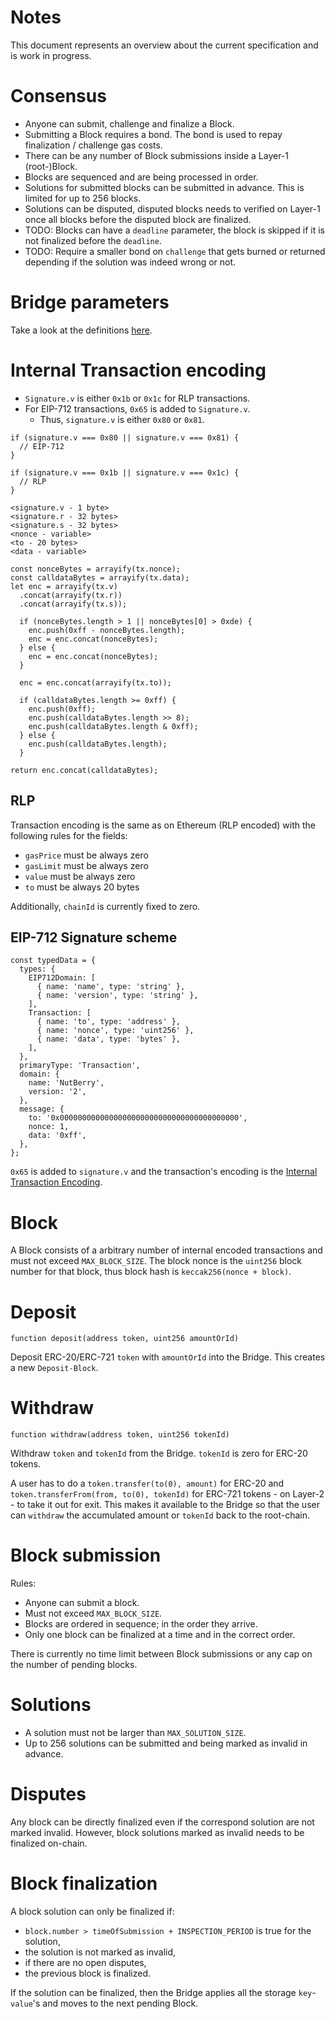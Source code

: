 # Notes

This document represents an overview about the current specification and is work in progress.

# Consensus

* Anyone can submit, challenge and finalize a Block.
* Submitting a Block requires a bond. The bond is used to repay finalization / challenge gas costs.
* There can be any number of Block submissions inside a Layer-1 (root-)Block.
* Blocks are sequenced and are being processed in order.
* Solutions for submitted blocks can be submitted in advance. This is limited for up to 256 blocks.
* Solutions can be disputed, disputed blocks needs to verified on Layer-1 once all blocks before the disputed block are finalized.
* TODO: Blocks can have a `deadline` parameter, the block is skipped if it is not finalized before the `deadline`.
* TODO: Require a smaller bond on `challenge` that gets burned or returned depending if the solution was indeed wrong or not.

# Bridge parameters

Take a look at the definitions [here](contracts/_Bridge.sol).

# Internal Transaction encoding

* `Signature.v` is either `0x1b` or `0x1c` for RLP transactions.
* For EIP-712 transactions, `0x65` is added to `Signature.v`.
  * Thus, `signature.v` is either `0x80` or `0x81`.

```
if (signature.v === 0x80 || signature.v === 0x81) {
  // EIP-712
}

if (signature.v === 0x1b || signature.v === 0x1c) {
  // RLP
}
```

```
<signature.v - 1 byte>
<signature.r - 32 bytes>
<signature.s - 32 bytes>
<nonce - variable>
<to - 20 bytes>
<data - variable>

const nonceBytes = arrayify(tx.nonce);
const calldataBytes = arrayify(tx.data);
let enc = arrayify(tx.v)
  .concat(arrayify(tx.r))
  .concat(arrayify(tx.s));

  if (nonceBytes.length > 1 || nonceBytes[0] > 0xde) {
    enc.push(0xff - nonceBytes.length);
    enc = enc.concat(nonceBytes);
  } else {
    enc = enc.concat(nonceBytes);
  }

  enc = enc.concat(arrayify(tx.to));

  if (calldataBytes.length >= 0xff) {
    enc.push(0xff);
    enc.push(calldataBytes.length >> 8);
    enc.push(calldataBytes.length & 0xff);
  } else {
    enc.push(calldataBytes.length);
  }

return enc.concat(calldataBytes);
```

## RLP

Transaction encoding is the same as on Ethereum (RLP encoded) with the following rules for the fields:

- `gasPrice` must be always zero
- `gasLimit` must be always zero
- `value` must be always zero
- `to` must be always 20 bytes

Additionally, `chainId` is currently fixed to zero.

## EIP-712 Signature scheme

```
const typedData = {
  types: {
    EIP712Domain: [
      { name: 'name', type: 'string' },
      { name: 'version', type: 'string' },
    ],
    Transaction: [
      { name: 'to', type: 'address' },
      { name: 'nonce', type: 'uint256' },
      { name: 'data', type: 'bytes' },
    ],
  },
  primaryType: 'Transaction',
  domain: {
    name: 'NutBerry',
    version: '2',
  },
  message: {
    to: '0x0000000000000000000000000000000000000000',
    nonce: 1,
    data: '0xff',
  },
};
```

`0x65` is added to `signature.v` and the transaction's encoding is the [Internal Transaction Encoding](#internal-transaction-encoding).

# Block

A Block consists of a arbitrary number of internal encoded transactions and must not exceed `MAX_BLOCK_SIZE`.
The block nonce is the `uint256` block number for that block, thus block hash is `keccak256(nonce + block)`.

# Deposit

`function deposit(address token, uint256 amountOrId)`

Deposit ERC-20/ERC-721 `token` with `amountOrId` into the Bridge.
This creates a new `Deposit-Block`.

# Withdraw

`function withdraw(address token, uint256 tokenId)`

Withdraw `token` and `tokenId` from the Bridge.
`tokenId` is zero for ERC-20 tokens.

A user has to do a `token.transfer(to(0), amount)` for ERC-20 and `token.transferFrom(from, to(0), tokenId)` for ERC-721 tokens - on Layer-2 - to take it out for exit.
This makes it available to the Bridge so that the user can `withdraw` the accumulated amount or `tokenId` back to the root-chain.

# Block submission

Rules:

* Anyone can submit a block.
* Must not exceed `MAX_BLOCK_SIZE`.
* Blocks are ordered in sequence; in the order they arrive.
* Only one block can be finalized at a time and in the correct order.

There is currently no time limit between Block submissions or any cap on the number of pending blocks.

# Solutions

* A solution must not be larger than `MAX_SOLUTION_SIZE`.
* Up to 256 solutions can be submitted and being marked as invalid in advance.

# Disputes

Any block can be directly finalized even if the correspond solution are not marked invalid.
However, block solutions marked as invalid needs to be finalized on-chain.

# Block finalization

A block solution can only be finalized if:

* `block.number > timeOfSubmission + INSPECTION_PERIOD` is true for the solution,
* the solution is not marked as invalid,
* if there are no open disputes,
* the previous block is finalized.

If the solution can be finalized, then the Bridge applies all the storage `key`-`value`'s and moves to the next pending Block.
